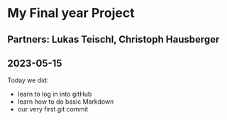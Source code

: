 # My Final year Project 
## Partners: Lukas Teischl, Christoph Hausberger
## 2023-05-15

Today we did: 

- learn to log in into gitHub
- learn how to do basic Markdown
- our very first git commit

